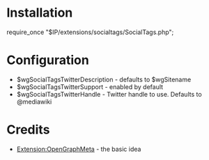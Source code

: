 Installation
============

 require_once "$IP/extensions/socialtags/SocialTags.php";

Configuration
=============

* $wgSocialTagsTwitterDescription - defaults to $wgSitename
* $wgSocialTagsTwitterSupport - enabled by default
* $wgSocialTagsTwitterHandle - Twitter handle to use. Defaults to @mediawiki

Credits
=======
* [Extension:OpenGraphMeta](https://www.mediawiki.org/wiki/Extension:OpenGraphMeta) - the basic idea